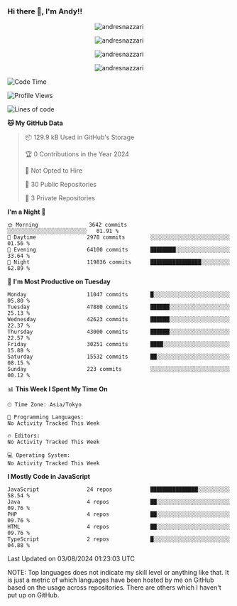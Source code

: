 ### Hi there 👋, I'm Andy!!

<p align="center" >
  <img src="https://github-profile-trophy.vercel.app/?username=AndresNazzari&theme=dracula&column=-1" alt="andresnazzari"/>
</p>

<p align="center">
  <img  src="https://github-readme-stats.vercel.app/api?username=AndresNazzari&count_private=true&show_icons=true&theme=dracula" alt="andresnazzari"/>
</p>
<p align="center">
  <img  src="https://github-readme-stats.vercel.app/api/top-langs/?username=AndresNazzari&layout=compact" alt="andresnazzari"/>
</p>
<p align="center" >
  <img src="https://github-readme-stats.vercel.app/api/wakatime?username=AndresNazzari" alt="andresnazzari"/>
</p>

<!--START_SECTION:waka-->
![Code Time](http://img.shields.io/badge/Code%20Time-966%20hrs%209%20mins-blue)

![Profile Views](http://img.shields.io/badge/Profile%20Views-1-blue)

![Lines of code](https://img.shields.io/badge/From%20Hello%20World%20I%27ve%20Written-39.9%20million%20lines%20of%20code-blue)

**🐱 My GitHub Data** 

> 📦 129.9 kB Used in GitHub's Storage 
 > 
> 🏆 0 Contributions in the Year 2024
 > 
> 🚫 Not Opted to Hire
 > 
> 📜 30 Public Repositories 
 > 
> 🔑 3 Private Repositories 
 > 
**I'm a Night 🦉** 

```text
🌞 Morning                3642 commits        ░░░░░░░░░░░░░░░░░░░░░░░░░   01.91 % 
🌆 Daytime                2978 commits        ░░░░░░░░░░░░░░░░░░░░░░░░░   01.56 % 
🌃 Evening                64100 commits       ████████░░░░░░░░░░░░░░░░░   33.64 % 
🌙 Night                  119836 commits      ████████████████░░░░░░░░░   62.89 % 
```
📅 **I'm Most Productive on Tuesday** 

```text
Monday                   11047 commits       █░░░░░░░░░░░░░░░░░░░░░░░░   05.80 % 
Tuesday                  47880 commits       ██████░░░░░░░░░░░░░░░░░░░   25.13 % 
Wednesday                42623 commits       ██████░░░░░░░░░░░░░░░░░░░   22.37 % 
Thursday                 43000 commits       ██████░░░░░░░░░░░░░░░░░░░   22.57 % 
Friday                   30251 commits       ████░░░░░░░░░░░░░░░░░░░░░   15.88 % 
Saturday                 15532 commits       ██░░░░░░░░░░░░░░░░░░░░░░░   08.15 % 
Sunday                   223 commits         ░░░░░░░░░░░░░░░░░░░░░░░░░   00.12 % 
```


📊 **This Week I Spent My Time On** 

```text
🕑︎ Time Zone: Asia/Tokyo

💬 Programming Languages: 
No Activity Tracked This Week

🔥 Editors: 
No Activity Tracked This Week

💻 Operating System: 
No Activity Tracked This Week
```

**I Mostly Code in JavaScript** 

```text
JavaScript               24 repos            ███████████████░░░░░░░░░░   58.54 % 
Java                     4 repos             ██░░░░░░░░░░░░░░░░░░░░░░░   09.76 % 
PHP                      4 repos             ██░░░░░░░░░░░░░░░░░░░░░░░   09.76 % 
HTML                     4 repos             ██░░░░░░░░░░░░░░░░░░░░░░░   09.76 % 
TypeScript               2 repos             █░░░░░░░░░░░░░░░░░░░░░░░░   04.88 % 
```




 Last Updated on 03/08/2024 01:23:03 UTC
<!--END_SECTION:waka-->

NOTE: Top languages does not indicate my skill level or anything like that. It is just a metric of which languages have been hosted by me on GitHub based on the usage across repositories. There are others which I haven't put up on GitHub.

<!-- Here are some ideas to get you started:

-   🔭 I’m currently working on ...
-   🌱 I’m currently learning ...
-   👯 I’m looking to collaborate on ...
-   🤔 I’m looking for help with ...
-   💬 Ask me about ...
-   📫 How to reach me: ...
-   😄 Pronouns: ...
-   ⚡ Fun fact: ... -->
